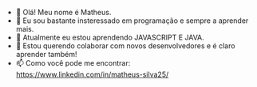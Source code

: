 - 👋 Olá! Meu nome é Matheus.
- 👀 Eu sou bastante insteressado em programação e sempre a aprender mais.
- 🌱 Atualmente eu estou aprendendo JAVASCRIPT E JAVA.
- 💞️ Estou querendo colaborar com novos desenvolvedores e é claro aprender também!
- 📫 Como você pode me encontrar: https://www.linkedin.com/in/matheus-silva25/
